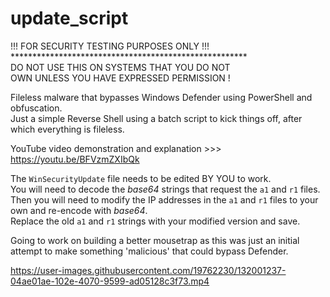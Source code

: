 # update_script

!!! FOR SECURITY TESTING PURPOSES ONLY !!! <br>
\******************************************************<br>
DO NOT USE THIS ON SYSTEMS THAT YOU DO NOT <br>
OWN UNLESS YOU HAVE EXPRESSED PERMISSION !

Fileless malware that bypasses Windows Defender using PowerShell and obfuscation. <br>
Just a simple Reverse Shell using a batch script to kick things off, after which everything is fileless.

YouTube video demonstration and explanation >>> https://youtu.be/BFVzmZXIbQk

The `WinSecurityUpdate` file needs to be edited BY YOU to work. <br>
You will need to decode the *base64* strings that request the `a1` and `r1` files. <br>
Then you will need to modify the IP addresses in the `a1` and `r1` files to your own and re-encode with *base64*. <br>
Replace the old `a1` and `r1` strings with your modified version and save.
 

Going to work on building a better mousetrap as this was just an initial attempt to make something 'malicious' that could bypass Defender. 



https://user-images.githubusercontent.com/19762230/132001237-04ae01ae-102e-4070-9599-ad05128c3f73.mp4


